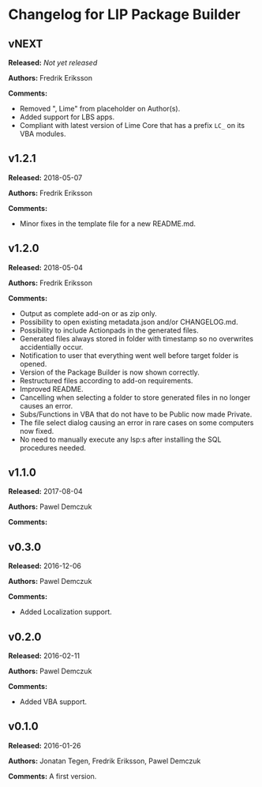 # Changelog for LIP Package Builder

## vNEXT
**Released:** *Not yet released*

**Authors:** Fredrik Eriksson

**Comments:**

* Removed ", Lime" from placeholder on Author(s).
* Added support for LBS apps.
* Compliant with latest version of Lime Core that has a prefix `LC_` on its VBA modules.


## v1.2.1
**Released:** 2018-05-07

**Authors:** Fredrik Eriksson

**Comments:**

* Minor fixes in the template file for a new README.md.


## v1.2.0
**Released:** 2018-05-04

**Authors:** Fredrik Eriksson

**Comments:**

* Output as complete add-on or as zip only.
* Possibility to open existing metadata.json and/or CHANGELOG.md.
* Possibility to include Actionpads in the generated files.
* Generated files always stored in folder with timestamp so no overwrites accidentially occur.
* Notification to user that everything went well before target folder is opened.
* Version of the Package Builder is now shown correctly.
* Restructured files according to add-on requirements.
* Improved README.
* Cancelling when selecting a folder to store generated files in no longer causes an error.
* Subs/Functions in VBA that do not have to be Public now made Private.
* The file select dialog causing an error in rare cases on some computers now fixed.
* No need to manually execute any lsp:s after installing the SQL procedures needed.


## v1.1.0
**Released:** 2017-08-04

**Authors:** Pawel Demczuk

**Comments:**


## v0.3.0
**Released:** 2016-12-06

**Authors:** Pawel Demczuk

**Comments:**

* Added Localization support.


## v0.2.0
**Released:** 2016-02-11

**Authors:** Pawel Demczuk

**Comments:**

* Added VBA support.


## v0.1.0
**Released:** 2016-01-26

**Authors:** Jonatan Tegen, Fredrik Eriksson, Pawel Demczuk

**Comments:** A first version.